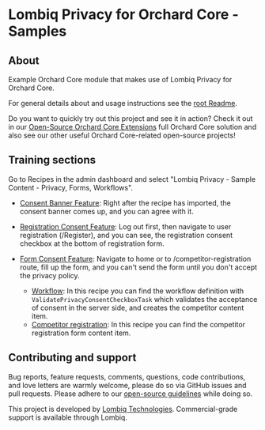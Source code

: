 # Lombiq Privacy for Orchard Core - Samples

## About

Example Orchard Core module that makes use of Lombiq Privacy for Orchard Core.

For general details about and usage instructions see the [root Readme](../Readme.md).

Do you want to quickly try out this project and see it in action? Check it out in our [Open-Source Orchard Core Extensions](https://github.com/Lombiq/Open-Source-Orchard-Core-Extensions) full Orchard Core solution and also see our other useful Orchard Core-related open-source projects!

## Training sections

Go to Recipes in the admin dashboard and select "Lombiq Privacy - Sample Content - Privacy, Forms, Workflows".

- [Consent Banner Feature](../Readme.md#consent-banner-feature): Right after the recipe has imported, the consent banner comes up, and you can agree with it.
- [Registration Consent Feature](../Readme.md#registration-consent-feature): Log out first, then navigate to user registration (/Register), and you can see, the registration consent checkbox at the bottom of registration form.
- [Form Consent Feature](../Readme.md#form-consent-feature): Navigate to home or to /competitor-registration route, fill up the form, and you can't send the form until you don't accept the privacy policy.

  - [Workflow](Recipes/Lombiq.Privacy.Samples.WorkflowType.recipe.json): In this recipe you can find the workflow definition with `ValidatePrivacyConsentCheckboxTask` which validates the acceptance of consent in the server side, and creates the competitor content item.
  - [Competitor registration](Recipes/Lombiq.Privacy.Samples.Content.recipe.json): In this recipe you can find the competitor registration form content item.

## Contributing and support

Bug reports, feature requests, comments, questions, code contributions, and love letters are warmly welcome, please do so via GitHub issues and pull requests. Please adhere to our [open-source guidelines](https://lombiq.com/open-source-guidelines) while doing so.

This project is developed by [Lombiq Technologies](https://lombiq.com/). Commercial-grade support is available through Lombiq.
